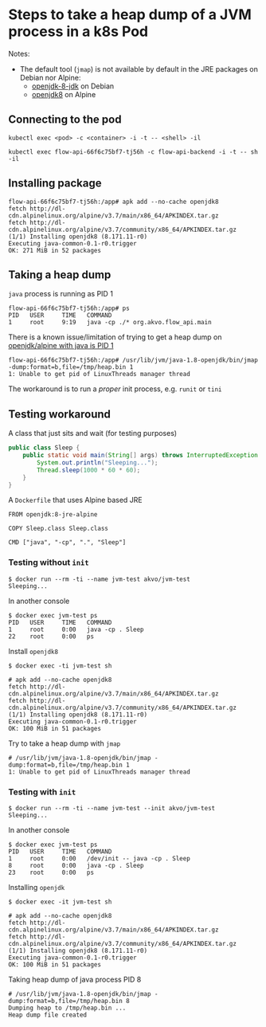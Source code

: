 
# Steps to take a heap dump of a JVM process in a k8s Pod

Notes:

* The default tool (`jmap`) is not available by default in the JRE packages on Debian nor Alpine:
  - [openjdk-8-jdk](https://packages.debian.org/stretch/openjdk-8-jdk) on Debian
  - [openjdk8](https://pkgs.alpinelinux.org/package/v3.7/community/x86_64/openjdk8-dbg) on Alpine


## Connecting to the pod

    kubectl exec <pod> -c <container> -i -t -- <shell> -il

	kubectl exec flow-api-66f6c75bf7-tj56h -c flow-api-backend -i -t -- sh -il

## Installing package

    flow-api-66f6c75bf7-tj56h:/app# apk add --no-cache openjdk8
    fetch http://dl-cdn.alpinelinux.org/alpine/v3.7/main/x86_64/APKINDEX.tar.gz
    fetch http://dl-cdn.alpinelinux.org/alpine/v3.7/community/x86_64/APKINDEX.tar.gz
    (1/1) Installing openjdk8 (8.171.11-r0)
    Executing java-common-0.1-r0.trigger
    OK: 271 MiB in 52 packages

## Taking a heap dump

`java` process is running as PID 1

    flow-api-66f6c75bf7-tj56h:/app# ps
    PID   USER     TIME   COMMAND
    1     root     9:19   java -cp ./* org.akvo.flow_api.main

There is a known issue/limitation of trying to get a heap dump on
[openjdk/alpine with java is PID 1](https://github.com/docker-library/openjdk/issues/76)

    flow-api-66f6c75bf7-tj56h:/app# /usr/lib/jvm/java-1.8-openjdk/bin/jmap -dump:format=b,file=/tmp/heap.bin 1
    1: Unable to get pid of LinuxThreads manager thread

The workaround is to run a _proper_ init process, e.g. `runit` or `tini`


## Testing workaround

A class that just sits and wait (for testing purposes)

````java
public class Sleep {
    public static void main(String[] args) throws InterruptedException {
        System.out.println("Sleeping...");
        Thread.sleep(1000 * 60 * 60);
    }
}
````

A `Dockerfile` that uses Alpine based JRE

````
FROM openjdk:8-jre-alpine

COPY Sleep.class Sleep.class

CMD ["java", "-cp", ".", "Sleep"]
````


### Testing without `init`

    $ docker run --rm -ti --name jvm-test akvo/jvm-test
    Sleeping...

In another console


    $ docker exec jvm-test ps
    PID   USER     TIME   COMMAND
    1     root     0:00   java -cp . Sleep
    22    root     0:00   ps

Install `openjdk8`

    $ docker exec -ti jvm-test sh

	# apk add --no-cache openjdk8
    fetch http://dl-cdn.alpinelinux.org/alpine/v3.7/main/x86_64/APKINDEX.tar.gz
    fetch http://dl-cdn.alpinelinux.org/alpine/v3.7/community/x86_64/APKINDEX.tar.gz
    (1/1) Installing openjdk8 (8.171.11-r0)
    Executing java-common-0.1-r0.trigger
    OK: 100 MiB in 51 packages

Try to take a heap dump with `jmap`


    # /usr/lib/jvm/java-1.8-openjdk/bin/jmap -dump:format=b,file=/tmp/heap.bin 1
    1: Unable to get pid of LinuxThreads manager thread


### Testing with `init`

    $ docker run --rm -ti --name jvm-test --init akvo/jvm-test
    Sleeping...

In another console

    $ docker exec jvm-test ps
    PID   USER     TIME   COMMAND
    1     root     0:00   /dev/init -- java -cp . Sleep
    8     root     0:00   java -cp . Sleep
    23    root     0:00   ps

Installing `openjdk`

    $ docker exec -it jvm-test sh

    # apk add --no-cache openjdk8
	fetch http://dl-cdn.alpinelinux.org/alpine/v3.7/main/x86_64/APKINDEX.tar.gz
    fetch http://dl-cdn.alpinelinux.org/alpine/v3.7/community/x86_64/APKINDEX.tar.gz
    (1/1) Installing openjdk8 (8.171.11-r0)
    Executing java-common-0.1-r0.trigger
    OK: 100 MiB in 51 packages

Taking heap dump of java process PID 8

    # /usr/lib/jvm/java-1.8-openjdk/bin/jmap -dump:format=b,file=/tmp/heap.bin 8
    Dumping heap to /tmp/heap.bin ...
    Heap dump file created
